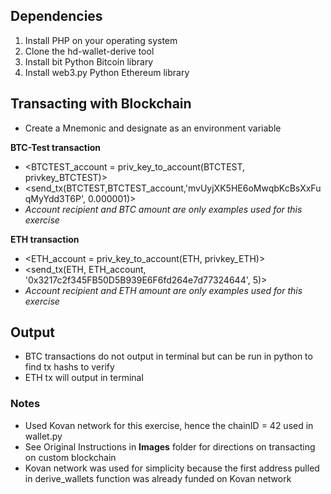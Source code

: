 ## Dependencies

1. Install PHP on your operating system
2. Clone the hd-wallet-derive tool
3. Install bit Python Bitcoin library
4. Install web3.py Python Ethereum library


## Transacting with Blockchain
* Create a Mnemonic and designate as an environment variable

**BTC-Test transaction**
- <BTCTEST_account = priv_key_to_account(BTCTEST, privkey_BTCTEST)>	
- <send_tx(BTCTEST,BTCTEST_account,'mvUyjXK5HE6oMwqbKcBsXxFuqMyYdd3T6P', 0.000001)>	
- *Account recipient and BTC amount are only examples used for this exercise*


**ETH transaction**
- <ETH_account = priv_key_to_account(ETH, privkey_ETH)>	
- <send_tx(ETH, ETH_account, '0x3217c2f345FB50D5B939E6F6fd264e7d77324644', 5)>	
- *Account recipient and ETH amount are only examples used for this exercise*


## Output
* BTC transactions do not output in terminal but can be run in python to find tx hashs to verify 	 
* ETH tx will output in terminal


### Notes
* Used Kovan network for this exercise, hence the chainID = 42 used in wallet.py	
* See Original Instructions in **Images** folder for directions on transacting on custom blockchain	
* Kovan network was used for simplicity because the first address pulled in derive_wallets function was already funded on Kovan network
